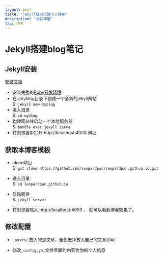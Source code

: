 ```yaml
---
layout: post
title: "jekyll成功搭建个人博客"
description: "测试博客"
tag: 博客 
---   
```


# Jekyll搭建blog笔记

## Jekyll安装
[安装文档](https://www.jekyll.com.cn/docs/)
- 安装完整的[Ruby开发环境](https://www.jekyll.com.cn/docs/installation/)
- 在./myblog目录下创建一个全新的jekyll网站  
$: `jekyll new myblog`
- 进入目录  
$: `cd myblog`
- 构建网站并启动一个本地服务器  
$: `bundle exec jekyll serve`
- 在浏览器中打开 http://localhost:4000 网址  

## 获取本博客模板
- clone项目  
$: `git clone https://github.com/leopardpan/leopardpan.github.io.git`

- 进入目录  
$: `cd leopardpan.github.io`

- 启动服务  
$: `jekyll server`

- 在浏览器输入 http://localhost:4000 ， 就可以看到博客效果了。

## 修改配置

- `_posts/` 放入的是文章，全部去掉放入自己的文章即可

- 修改`_config.yml`文件里面的内容为你的个人信息